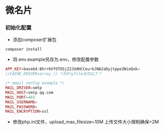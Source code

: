 # 微名片 

### 初始化配置

- 添加composer扩展包

```shell
composer install
```

- 将.env.example另存为.env，修改配置参数

```php
APP_KEY=base64:Bhrr6VfOTOSjZ2JUdHCCeu+bJNA2aDyjtppeZWioQuk=      
//CACHE_DRIVER=array // ?为什么file也可以了？
```

```php
/* email config example */
MAIL_DRIVER=smtp
MAIL_HOST=smtp.qq.com
MAIL_PORT=465
MAIL_USERNAME=
MAIL_PASSWORD=
MAIL_ENCRYPTION=ssl
```

- 修改php.ini文件，upload_max_filesize=10M 上传文件大小限制确保>2M
